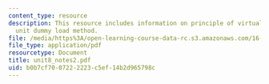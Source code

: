 ```yaml
---
content_type: resource
description: This resource includes information on principle of virtual forces, and
  unit dummy load method.
file: /media/https%3A/open-learning-course-data-rc.s3.amazonaws.com/16-21-techniques-for-structural-analysis-and-design-spring-2005/b0b7cf7007222223c5ef14b2d965798c_unit8_notes2.pdf
file_type: application/pdf
resourcetype: Document
title: unit8_notes2.pdf
uid: b0b7cf70-0722-2223-c5ef-14b2d965798c
---
```

